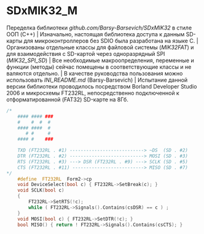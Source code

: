 # SDxMIK32_M
Переделка библиотеки *github.com/Barsy-Barsevich/SDxMIK32* в стиле ООП (C++) | 
Изначально, настоящая библиотека доступа к данным SD-карты для микроконтроллеров без SDIO была разработана на языке C. | 
Организованы отдельные классы для файловой системы (*MIK32FAT*) и для взаимодействия с SD-картой через одноразрядный SPI (*MIK32_SPI_SD*) | 
Все необходимые макроопределения, переменные и функции (методы) сейчас помещены в соответствующие классы и не валяются отдельно. | 
В качестве руководства пользования можно использовать *INI_README.md* (Barsy-Barsevich) | 
Испытание данной версии библиотеки проводилось посредством Borland Developer Studio 2006 и микросхемы FT232RL, непосредственно подключенной к отформатированной (FAT32) SD-карте на 8Гб.
```cpp
/*
    #### #### ###
    #    #  #  #
    #### ####  #
       # #     #
    #### #    ###

    TXD (FT232RL . #1) ---------------------------> ~DS  (SD . #2)
    DTR (FT232RL . #2) ---------------------------> MOSI (SD . #3)
    RTS (FT232RL . #3) ---> DSR (FT232RL . #9) ---> SCLK (SD . #5)
    CTS (FT232RL . #11) --------------------------> MISO (SD . #7)
*/
    #define  FT232RL  Form2->cp
    void DeviceSelect(bool c) { FT232RL->SetBreak(c); }
    void SCLK(bool c)
    {
        FT232RL->SetRTS(!c);
        while ( FT232RL->Signals().Contains(csDSR) == c ) ;
    }
    void MOSI(bool c) { FT232RL->SetDTR(!c); }
    bool MISO() { return ! FT232RL->Signals().Contains(csCTS); }
```
